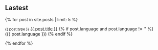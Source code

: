 <section>
  <h1>Lastest</h1>
  {% for post in site.posts | limit: 5 %}
  <p>
    <span class="tag"><small>{{ post.type }}</small></span>
    <a href="{{ post.url }}">{{ post.title }}</a>
    {% if post.language and post.language != '' %}
      <span>({{ post.language }})</span>
    {% endif %}
  </p>
  {% endfor %}
</section>